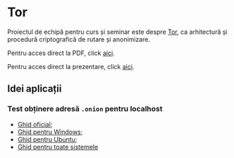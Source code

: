# Tor

Proiectul de echipă pentru curs și seminar este despre [Tor](https://www.torproject.org/index.html.en), ca arhitectură și procedură criptografică de rutare și anonimizare.

Pentru acces direct la PDF, click [aici](https://gitlab.com/adimanea/sla/blob/master/2-secret/tor/latex/tor.pdf).

Pentru acces direct la prezentare, click [aici](https://gitlab.com/adimanea/sla/blob/master/2-secret/tor/beamer/torp.pdf).


## Idei aplicații
### Test obținere adresă `.onion` pentru localhost
- [Ghid oficial](https://www.torproject.org/docs/tor-onion-service.html.en#one);
- [Ghid pentru Windows](https://www.makeuseof.com/tag/create-hidden-service-tor-site-set-anonymous-website-server/);
- [Ghid pentru Ubuntu](https://null-byte.wonderhowto.com/how-to/host-your-own-tor-hidden-service-with-custom-onion-address-0180159/);
- [Ghid pentru toate sistemele](https://www.comparitech.com/blog/vpn-privacy/how-to-set-up-a-tor-hidden-service/)
